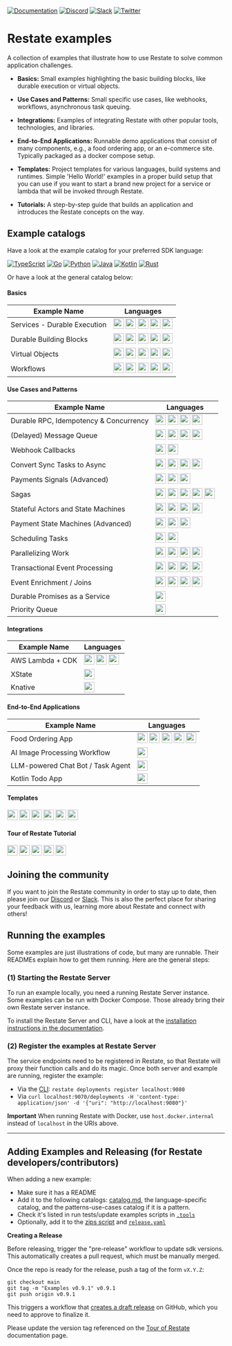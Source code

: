 [![Documentation](https://img.shields.io/badge/doc-reference-blue)](https://docs.restate.dev)
[![Discord](https://img.shields.io/discord/1128210118216007792?logo=discord)](https://discord.gg/skW3AZ6uGd)
[![Slack](https://img.shields.io/discord/1128210118216007792?logo=discord)](https://join.slack.com/t/restatecommunity/shared_invite/zt-2v9gl005c-WBpr167o5XJZI1l7HWKImA)
[![Twitter](https://img.shields.io/twitter/follow/restatedev.svg?style=social&label=Follow)](https://twitter.com/intent/follow?screen_name=restatedev)

# Restate examples

A collection of examples that illustrate how to use Restate to solve common application
challenges.

* **Basics:** Small examples highlighting the basic building blocks, like
  durable execution or virtual objects.
 
* **Use Cases and Patterns:** Small specific use cases, like webhooks,
  workflows, asynchronous task queuing.

* **Integrations:** Examples of integrating Restate with other popular tools, technologies, and libraries.

* **End-to-End Applications:** Runnable demo applications that consist
  of many components, e.g., a food ordering app, or an e-commerce site.
  Typically packaged as a docker compose setup.

* **Templates:** Project templates for various languages, build systems and runtimes.
  Simple 'Hello World!' examples in a proper build setup that you can use if you want to start
  a brand new project for a service or lambda that will be invoked through Restate.

* **Tutorials:** A step-by-step guide that builds an application and introduces
  the Restate concepts on the way.

## Example catalogs 

Have a look at the example catalog for your preferred SDK language:

[![TypeScript](https://skillicons.dev/icons?i=ts)](typescript)
[![Go](https://skillicons.dev/icons?i=go)](go)
[![Python](https://skillicons.dev/icons?i=python)](python)
[![Java](https://skillicons.dev/icons?i=java)](java)
[![Kotlin](https://skillicons.dev/icons?i=kotlin)](kotlin)
[![Rust](https://skillicons.dev/icons?i=rust)](rust)

Or have a look at the general catalog below:


#### Basics

| Example Name | Languages |
|--------------|-----------|
| <a id="durable-execution">Services - Durable Execution</a> | [<img src="https://skillicons.dev/icons?i=ts" width="24" height="24">](typescript/basics/src/0_durable_execution.ts) [<img src="https://skillicons.dev/icons?i=go" width="24" height="24">](go/basics/part0/durableexecution.go) [<img src="https://skillicons.dev/icons?i=python" width="24" height="24">](python/basics/app/0_durable_execution.py) [<img src="https://skillicons.dev/icons?i=java" width="24" height="24">](java/basics/src/main/java/durable_execution/SubscriptionService.java) [<img src="https://skillicons.dev/icons?i=kotlin" width="24" height="24">](kotlin/basics/src/main/kotlin/durable_execution/SubscriptionService.kt) |
| <a id="durable-building-blocks">Durable Building Blocks</a> | [<img src="https://skillicons.dev/icons?i=ts" width="24" height="24">](typescript/basics/src/1_building_blocks.ts) [<img src="https://skillicons.dev/icons?i=go" width="24" height="24">](go/basics/part1/buildingblocks.go) [<img src="https://skillicons.dev/icons?i=python" width="24" height="24">](python/basics/app/1_building_blocks.py) [<img src="https://skillicons.dev/icons?i=java" width="24" height="24">](java/basics/src/main/java/building_blocks/MyService.java) [<img src="https://skillicons.dev/icons?i=kotlin" width="24" height="24">](kotlin/basics/src/main/kotlin/building_blocks/MyService.kt) |
| <a id="virtual-objects">Virtual Objects</a> | [<img src="https://skillicons.dev/icons?i=ts" width="24" height="24">](typescript/basics/src/2_virtual_objects.ts) [<img src="https://skillicons.dev/icons?i=go" width="24" height="24">](go/basics/part2/virtualobjects.go) [<img src="https://skillicons.dev/icons?i=python" width="24" height="24">](python/basics/app/2_virtual_objects.py) [<img src="https://skillicons.dev/icons?i=java" width="24" height="24">](java/basics/src/main/java/virtual_objects/GreeterObject.java) [<img src="https://skillicons.dev/icons?i=kotlin" width="24" height="24">](kotlin/basics/src/main/kotlin/virtual_objects/GreeterObject.kt) |
| <a id="workflows">Workflows</a> | [<img src="https://skillicons.dev/icons?i=ts" width="24" height="24">](typescript/basics/src/3_workflows.ts) [<img src="https://skillicons.dev/icons?i=go" width="24" height="24">](go/basics/part3/workflows.go) [<img src="https://skillicons.dev/icons?i=python" width="24" height="24">](python/basics/app/3_workflows.py) [<img src="https://skillicons.dev/icons?i=java" width="24" height="24">](java/basics/src/main/java/workflows/SignupWorkflow.java) [<img src="https://skillicons.dev/icons?i=kotlin" width="24" height="24">](kotlin/basics/src/main/kotlin/workflows/SignupWorkflow.kt) |

#### Use Cases and Patterns

| Example Name                                                              | Languages |
|---------------------------------------------------------------------------|-----------|
| <a id="durable-rpc">Durable RPC, Idempotency & Concurrency</a>            | [<img src="https://skillicons.dev/icons?i=ts" width="24" height="24">](typescript/patterns-use-cases/README.md#durable-rpc-idempotency--concurrency) [<img src="https://skillicons.dev/icons?i=go" width="24" height="24">](go/patterns-use-cases/README.md#durable-rpc-idempotency--concurrency) [<img src="https://skillicons.dev/icons?i=python" width="24" height="24">](python/patterns-use-cases/README.md#durable-rpc-idempotency--concurrency) [<img src="https://skillicons.dev/icons?i=java" width="24" height="24">](java/patterns-use-cases/README.md#durable-rpc-idempotency--concurrency) |
| <a id="message-queue">\(Delayed\) Message Queue</a>                       | [<img src="https://skillicons.dev/icons?i=ts" width="24" height="24">](typescript/patterns-use-cases/README.md#delayed-message-queue) [<img src="https://skillicons.dev/icons?i=go" width="24" height="24">](go/patterns-use-cases/README.md#delayed-message-queue) [<img src="https://skillicons.dev/icons?i=python" width="24" height="24">](python/patterns-use-cases/README.md#delayed-message-queue) [<img src="https://skillicons.dev/icons?i=java" width="24" height="24">](java/patterns-use-cases/README.md#delayed-message-queue) |
| <a id="webhook-callbacks">Webhook Callbacks</a>                           | [<img src="https://skillicons.dev/icons?i=ts" width="24" height="24">](typescript/patterns-use-cases/README.md#webhook-callbacks) [<img src="https://skillicons.dev/icons?i=go" width="24" height="24">](go/patterns-use-cases/README.md#webhook-callbacks) |
| <a id="sync-to-async">Convert Sync Tasks to Async</a>                     | [<img src="https://skillicons.dev/icons?i=ts" width="24" height="24">](typescript/patterns-use-cases/README.md#convert-sync-tasks-to-async) [<img src="https://skillicons.dev/icons?i=go" width="24" height="24">](go/patterns-use-cases/README.md#convert-sync-tasks-to-async) [<img src="https://skillicons.dev/icons?i=python" width="24" height="24">](python/patterns-use-cases/README.md#convert-sync-tasks-to-async) [<img src="https://skillicons.dev/icons?i=java" width="24" height="24">](java/patterns-use-cases/README.md#convert-sync-tasks-to-async) |
| <a id="payment-signals">Payments Signals \(Advanced\)</a>                 | [<img src="https://skillicons.dev/icons?i=ts" width="24" height="24">](typescript/patterns-use-cases/README.md#payment-signals) [<img src="https://skillicons.dev/icons?i=python" width="24" height="24">](python/patterns-use-cases/README.md#payment-signals) [<img src="https://skillicons.dev/icons?i=java" width="24" height="24">](java/patterns-use-cases/README.md#payment-signals) |
| <a id="sagas">Sagas</a>                                                   | [<img src="https://skillicons.dev/icons?i=ts" width="24" height="24">](typescript/patterns-use-cases/README.md#sagas) [<img src="https://skillicons.dev/icons?i=go" width="24" height="24">](go/patterns-use-cases/README.md#sagas) [<img src="https://skillicons.dev/icons?i=python" width="24" height="24">](python/patterns-use-cases/README.md#sagas) [<img src="https://skillicons.dev/icons?i=java" width="24" height="24">](java/patterns-use-cases/README.md#sagas) [<img src="https://skillicons.dev/icons?i=kotlin" width="24" height="24">](kotlin/patterns-use-cases/README.md#sagas) |
| <a id="stateful-actors">Stateful Actors and State Machines</a>            | [<img src="https://skillicons.dev/icons?i=ts" width="24" height="24">](typescript/patterns-use-cases/README.md#stateful-actors-and-state-machines) [<img src="https://skillicons.dev/icons?i=go" width="24" height="24">](go/patterns-use-cases/README.md#stateful-actors-and-state-machines) [<img src="https://skillicons.dev/icons?i=python" width="24" height="24">](python/patterns-use-cases/README.md#stateful-actors-and-state-machines) [<img src="https://skillicons.dev/icons?i=java" width="24" height="24">](java/patterns-use-cases/README.md#stateful-actors-and-state-machines) |
| <a id="payment-state-machines">Payment State Machines \(Advanced\)</a>    | [<img src="https://skillicons.dev/icons?i=ts" width="24" height="24">](typescript/patterns-use-cases/README.md#payment-state-machines) [<img src="https://skillicons.dev/icons?i=python" width="24" height="24">](python/patterns-use-cases/README.md#payment-state-machines) [<img src="https://skillicons.dev/icons?i=java" width="24" height="24">](java/patterns-use-cases/README.md#payment-state-machines) |
| <a id="scheduling-tasks">Scheduling Tasks</a>                             | [<img src="https://skillicons.dev/icons?i=ts" width="24" height="24">](typescript/patterns-use-cases/README.md#scheduling-tasks) [<img src="https://skillicons.dev/icons?i=go" width="24" height="24">](go/patterns-use-cases/README.md#scheduling-tasks) |
| <a id="parallelizing-work">Parallelizing Work</a>                         | [<img src="https://skillicons.dev/icons?i=ts" width="24" height="24">](typescript/patterns-use-cases/README.md#parallelizing-work) [<img src="https://skillicons.dev/icons?i=go" width="24" height="24">](go/patterns-use-cases/README.md#parallelizing-work) [<img src="https://skillicons.dev/icons?i=python" width="24" height="24">](python/patterns-use-cases/README.md#parallelizing-work) [<img src="https://skillicons.dev/icons?i=java" width="24" height="24">](java/patterns-use-cases/README.md#parallelizing-work) |
| <a id="transactional-event-processing">Transactional Event Processing</a> | [<img src="https://skillicons.dev/icons?i=ts" width="24" height="24">](typescript/patterns-use-cases/README.md#transactional-event-processing) [<img src="https://skillicons.dev/icons?i=go" width="24" height="24">](go/patterns-use-cases/README.md#transactional-event-processing) [<img src="https://skillicons.dev/icons?i=python" width="24" height="24">](python/patterns-use-cases/README.md#transactional-event-processing) [<img src="https://skillicons.dev/icons?i=java" width="24" height="24">](java/patterns-use-cases/README.md#transactional-event-processing) |
| <a id="event-enrichment">Event Enrichment / Joins</a>                     | [<img src="https://skillicons.dev/icons?i=ts" width="24" height="24">](typescript/patterns-use-cases/README.md#event-enrichment--joins) [<img src="https://skillicons.dev/icons?i=go" width="24" height="24">](go/patterns-use-cases/README.md#event-enrichment--joins) [<img src="https://skillicons.dev/icons?i=python" width="24" height="24">](python/patterns-use-cases/README.md#event-enrichment--joins) [<img src="https://skillicons.dev/icons?i=java" width="24" height="24">](java/patterns-use-cases/README.md#event-enrichment--joins) |
| <a id="promise-as-a-service">Durable Promises as a Service</a>            | [<img src="https://skillicons.dev/icons?i=ts" width="24" height="24">](typescript/patterns-use-cases/README.md#durable-promises-as-a-service) |
| <a id="priority-queue">Priority Queue</a>                                 | [<img src="https://skillicons.dev/icons?i=ts" width="24" height="24">](typescript/patterns-use-cases/README.md#priority-queue) |

#### Integrations

| Example Name                            | Languages                                                                                                                                                                                                                                                                                                                                  |
|-----------------------------------------|--------------------------------------------------------------------------------------------------------------------------------------------------------------------------------------------------------------------------------------------------------------------------------------------------------------------------------------------|
| <a id="aws-lambda">AWS Lambda + CDK</a> | [<img src="https://skillicons.dev/icons?i=ts" width="24" height="24">](typescript/integrations/deployment-lambda-cdk) [<img src="https://skillicons.dev/icons?i=go" width="24" height="24">](go/integrations/go-lambda-cdk)  [<img src="https://skillicons.dev/icons?i=kotlin" width="24" height="24">](kotlin/integrations/kotlin-gradle-lambda-cdk) |
| <a id="xstate">XState</a>               | [<img src="https://skillicons.dev/icons?i=ts" width="24" height="24">](typescript/integrations/xstate)                                                                                                                                                                                                                                     |
| <a id="knative">Knative</a>             | [<img src="https://skillicons.dev/icons?i=go" width="24" height="24">](go/integrations/knative-go)                                                                                                                                                                                                                                         |

#### End-to-End Applications

| Example Name                                                | Languages                                                                                                                                                                                                                                                                                                                                                                                                                                                                                                                                                                                                        |
|-------------------------------------------------------------|------------------------------------------------------------------------------------------------------------------------------------------------------------------------------------------------------------------------------------------------------------------------------------------------------------------------------------------------------------------------------------------------------------------------------------------------------------------------------------------------------------------------------------------------------------------------------------------------------------------|
| <a id="food-ordering">Food Ordering App</a>                 | [<img src="https://skillicons.dev/icons?i=ts" width="24" height="24">](typescript/end-to-end-applications/food-ordering) [<img src="https://skillicons.dev/icons?i=go" width="24" height="24">](go/end-to-end-applications/food-ordering) [<img src="https://skillicons.dev/icons?i=python" width="24" height="24">](python/end-to-end-applications/food-ordering) [<img src="https://skillicons.dev/icons?i=java" width="24" height="24">](java/end-to-end-applications/food-ordering) [<img src="https://skillicons.dev/icons?i=kotlin" width="24" height="24">](kotlin/end-to-end-applications/food-ordering) |
| <a id="ai-image-workflows">AI Image Processing Workflow</a> | [<img src="https://skillicons.dev/icons?i=ts" width="24" height="24">](typescript/end-to-end-applications/ai-image-workflows)                                                                                                                                                                                                                                                                                                                                                                                                                                                                                    |
| <a id="chat-bot">LLM-powered Chat Bot / Task Agent</a>      | [<img src="https://skillicons.dev/icons?i=ts" width="24" height="24">](typescript/end-to-end-applications/chat-bot)                                                                                                                                                                                                                                                                                                                                                                                                                                                                                              |
| <a id="kmp-android-todo-app">Kotlin Todo App</a>            | [<img src="https://skillicons.dev/icons?i=kotlin" width="24" height="24">](kotlin/end-to-end-applications/kmp-android-todo-app)                                                                                                                                                                                                                                                                                                                                                                                                                                                                                  |

#### Templates

[<img src="https://skillicons.dev/icons?i=ts" width="24" height="24">](typescript/templates)
[<img src="https://skillicons.dev/icons?i=go" width="24" height="24">](go/templates)
[<img src="https://skillicons.dev/icons?i=python" width="24" height="24">](python/templates)
[<img src="https://skillicons.dev/icons?i=java" width="24" height="24">](java/templates)
[<img src="https://skillicons.dev/icons?i=kotlin" width="24" height="24">](kotlin/templates)
[<img src="https://skillicons.dev/icons?i=rust" width="24" height="24">](rust/templates)

#### Tour of Restate Tutorial

[<img src="https://skillicons.dev/icons?i=ts" width="24" height="24">](typescript/templates/tour-of-restate-typescript)
[<img src="https://skillicons.dev/icons?i=go" width="24" height="24">](go/templates/tour-of-restate-go)
[<img src="https://skillicons.dev/icons?i=python" width="24" height="24">](python/templates/tour-of-restate-python)
[<img src="https://skillicons.dev/icons?i=java" width="24" height="24">](java/templates/tour-of-restate-java)
[<img src="https://skillicons.dev/icons?i=rust" width="24" height="24">](rust/templates/tour-of-restate-rust)


## Joining the community

If you want to join the Restate community in order to stay up to date, then please join our [Discord](https://discord.gg/skW3AZ6uGd) or [Slack](https://join.slack.com/t/restatecommunity/shared_invite/zt-2v9gl005c-WBpr167o5XJZI1l7HWKImA).
This is also the perfect place for sharing your feedback with us, learning more about Restate and connect with others!

## Running the examples

Some examples are just illustrations of code, but many are runnable. Their READMEs explain
how to get them running. Here are the general steps:

### (1) Starting the Restate Server

To run an example locally, you need a running Restate Server instance.
Some examples can be run with Docker Compose. Those already bring their own Restate server instance.

To install the Restate Server and CLI, have a look at the [installation instructions in the documentation](https://docs.restate.dev/develop/local_dev#running-restate-server--cli-locally).

### (2) Register the examples at Restate Server

The service endpoints need to be registered in Restate, so that Restate will proxy their function calls and
do its magic. Once both server and example are running, register the example:

* Via the [CLI](https://docs.restate.dev/develop/local_dev): `restate deployments register localhost:9080`
* Via `curl localhost:9070/deployments -H 'content-type: application/json' -d '{"uri": "http://localhost:9080"}'`

**Important** When running Restate with Docker, use `host.docker.internal` instead of `localhost` in the URIs above.

---

## Adding Examples and Releasing (for Restate developers/contributors)

When adding a new example:

* Make sure it has a README
* Add it to the following catalogs: [catalog.md](catalog.md), the language-specific catalog, and the patterns-use-cases catalog if it is a pattern.
* Check it's listed in run tests/update examples scripts in [`.tools`](./.tools)
* Optionally, add it to the [zips script](./.tools/prepare_release_zip.sh) and [`release.yaml`](./.github/workflows/release.yml)

**Creating a Release**

Before releasing, trigger the "pre-release" workflow to update sdk versions. This automatically creates a pull request, which must be manually merged.

Once the repo is ready for the release, push a tag of the form `vX.Y.Z`:

```shell
git checkout main
git tag -m "Examples v0.9.1" v0.9.1
git push origin v0.9.1
```

This triggers a workflow that [creates a draft release](https://github.com/restatedev/examples/releases) on GitHub, which you need to approve to finalize it.

Please update the version tag referenced on the [Tour of Restate](https://github.com/restatedev/documentation/blob/main/docs/tour.mdx) documentation page.

